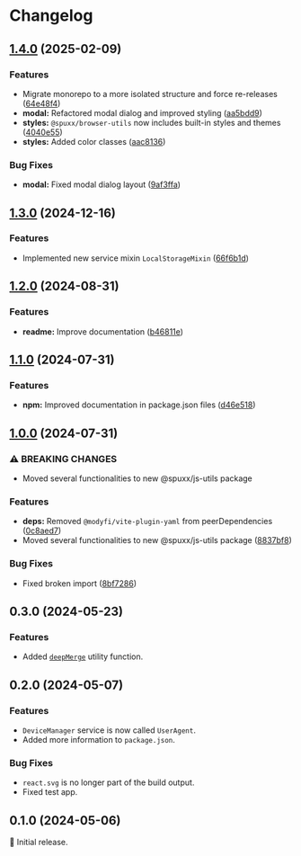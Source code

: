 # Changelog

## [1.4.0](https://github.com/spuxx-dev/jslibs/compare/browser-utils-v1.3.0...browser-utils-v1.4.0) (2025-02-09)


### Features

* Migrate monorepo to a more isolated structure and force re-releases ([64e48f4](https://github.com/spuxx-dev/jslibs/commit/64e48f41cf207a367e19d8750f44ace18615428c))
* **modal:** Refactored modal dialog and improved styling ([aa5bdd9](https://github.com/spuxx-dev/jslibs/commit/aa5bdd93aac610c6cd906d4d6fdb9410474b0087))
* **styles:** `@spuxx/browser-utils` now includes built-in styles and themes ([4040e55](https://github.com/spuxx-dev/jslibs/commit/4040e55a2526512c99aabbf0e38886c72920abb3))
* **styles:** Added color classes ([aac8136](https://github.com/spuxx-dev/jslibs/commit/aac81367c350678bc4e0594f09be5ff67614c544))


### Bug Fixes

* **modal:** Fixed modal dialog layout ([9af3ffa](https://github.com/spuxx-dev/jslibs/commit/9af3ffaf5eb6b729295addd0332daf1b1a994f06))

## [1.3.0](https://github.com/spuxx-dev/jslibs/compare/browser-utils-v1.2.0...browser-utils-v1.3.0) (2024-12-16)


### Features

* Implemented new service mixin `LocalStorageMixin` ([66f6b1d](https://github.com/spuxx-dev/jslibs/commit/66f6b1d4097f3b0d5a326aa7a4a815c5707b2923))

## [1.2.0](https://github.com/spuxx-dev/jslibs/compare/browser-utils-v1.1.0...browser-utils-v1.2.0) (2024-08-31)


### Features

* **readme:** Improve documentation ([b46811e](https://github.com/spuxx-dev/jslibs/commit/b46811ecd987515cb69a7b34b26c8847c58aa004))

## [1.1.0](https://github.com/spuxx-dev/jslibs/compare/browser-utils-v1.0.0...browser-utils-v1.1.0) (2024-07-31)


### Features

* **npm:** Improved documentation in package.json files ([d46e518](https://github.com/spuxx-dev/jslibs/commit/d46e5184e168f0a639cbbac041b296456033a71b))

## [1.0.0](https://github.com/spuxx-dev/jslibs/compare/browser-utils-v0.3.0...browser-utils-v1.0.0) (2024-07-31)


### ⚠ BREAKING CHANGES

* Moved several functionalities to new @spuxx/js-utils package

### Features

* **deps:** Removed `@modyfi/vite-plugin-yaml` from peerDependencies ([0c8aed7](https://github.com/spuxx-dev/jslibs/commit/0c8aed76a82c6f3184f50192030f37fca7012b66))
* Moved several functionalities to new @spuxx/js-utils package ([8837bf8](https://github.com/spuxx-dev/jslibs/commit/8837bf88440866e4000be32805300c29559c265f))


### Bug Fixes

* Fixed broken import ([8bf7286](https://github.com/spuxx-dev/jslibs/commit/8bf72860b4fd9bb73c97dece6bc12eef855f7137))

## 0.3.0 (2024-05-23)

### Features

- Added [`deepMerge`](/lib/utils/misc.utils.ts) utility function.

## 0.2.0 (2024-05-07)

### Features

- `DeviceManager` service is now called `UserAgent`.
- Added more information to `package.json`.

### Bug Fixes

- `react.svg` is no longer part of the build output.
- Fixed test app.

## 0.1.0 (2024-05-06)

🌟 Initial release.
